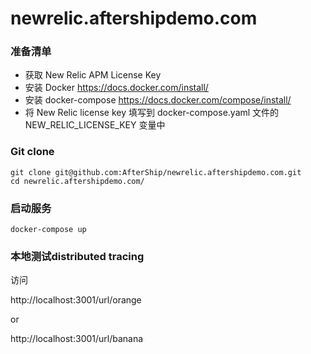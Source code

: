 # newrelic.aftershipdemo.com

### 准备清单

- 获取 New Relic APM License Key
- 安装 Docker https://docs.docker.com/install/ 
- 安装 docker-compose https://docs.docker.com/compose/install/
- 将 New Relic license key 填写到 docker-compose.yaml 文件的 NEW_RELIC_LICENSE_KEY 变量中


### Git clone
```
git clone git@github.com:AfterShip/newrelic.aftershipdemo.com.git
cd newrelic.aftershipdemo.com/
```


### 启动服务
```
docker-compose up
```


### 本地测试distributed tracing
访问

http://localhost:3001/url/orange

or

http://localhost:3001/url/banana
